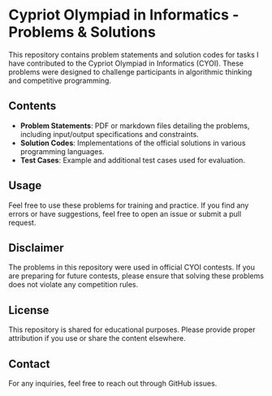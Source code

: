 # Cypriot Olympiad in Informatics - Problems & Solutions

This repository contains problem statements and solution codes for tasks I have contributed to the Cypriot Olympiad in Informatics (CYOI). These problems were designed to challenge participants in algorithmic thinking and competitive programming.

## Contents
- **Problem Statements**: PDF or markdown files detailing the problems, including input/output specifications and constraints.
- **Solution Codes**: Implementations of the official solutions in various programming languages.
- **Test Cases**: Example and additional test cases used for evaluation.

## Usage
Feel free to use these problems for training and practice. If you find any errors or have suggestions, feel free to open an issue or submit a pull request.

## Disclaimer
The problems in this repository were used in official CYOI contests. If you are preparing for future contests, please ensure that solving these problems does not violate any competition rules.

## License
This repository is shared for educational purposes. Please provide proper attribution if you use or share the content elsewhere.

## Contact
For any inquiries, feel free to reach out through GitHub issues.


